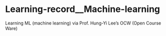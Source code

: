 # Learning-record__Machine-learning
Learning ML (machine learning) via Prof. Hung-Yi Lee’s OCW (Open Course Ware)
